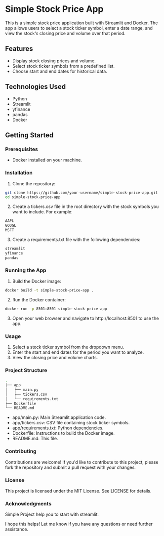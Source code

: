 # Simple Stock Price App

This is a simple stock price application built with Streamlit and Docker. The app allows users to select a stock ticker symbol, enter a date range, and view the stock's closing price and volume over that period.

## Features

- Display stock closing prices and volume.
- Select stock ticker symbols from a predefined list.
- Choose start and end dates for historical data.

## Technologies Used

- Python
- Streamlit
- yfinance
- pandas
- Docker

## Getting Started

### Prerequisites

- Docker installed on your machine.

### Installation

1. Clone the repository:

```bash
git clone https://github.com/your-username/simple-stock-price-app.git
cd simple-stock-price-app
```

2. Create a tickers.csv file in the root directory with the stock symbols you want to include. For example:

```bash
AAPL
GOOGL
MSFT
```

3. Create a requirements.txt file with the following dependencies:

```bash
streamlit
yfinance
pandas
```
### Running the App

1. Build the Docker image:

```bash
docker build -t simple-stock-price-app .
```

2. Run the Docker container:

```bash
docker run -p 8501:8501 simple-stock-price-app
```

3. Open your web browser and navigate to http://localhost:8501 to use the app.

### Usage

1. Select a stock ticker symbol from the dropdown menu.
2. Enter the start and end dates for the period you want to analyze.
3. View the closing price and volume charts.
   
### Project Structure

```bash
.
├── app
│   ├── main.py
│   ├── tickers.csv
│   └── requirements.txt
├── Dockerfile
└── README.md
```

* app/main.py: Main Streamlit application code.
* app/tickers.csv: CSV file containing stock ticker symbols.
* app/requirements.txt: Python dependencies.
* Dockerfile: Instructions to build the Docker image.
* README.md: This file.

### Contributing

Contributions are welcome! If you'd like to contribute to this project, please fork the repository and submit a pull request with your changes.

### License

This project is licensed under the MIT License. See LICENSE for details.

### Acknowledgments

Simple Project help you to start with streamlit.

I hope this helps! Let me know if you have any questions or need further assistance.
